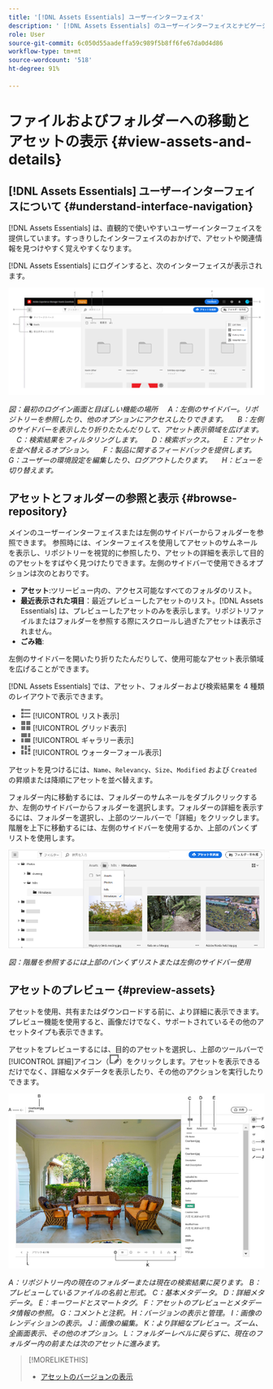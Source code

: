 ```yaml
---
title: '[!DNL Assets Essentials] ユーザーインターフェイス'
description: ' [!DNL Assets Essentials] のユーザーインターフェイスとナビゲーションについて説明します。'
role: User
source-git-commit: 6c050d55aadeffa59c989f5b8ff6fe67da0d4d86
workflow-type: tm+mt
source-wordcount: '518'
ht-degree: 91%

---
```



# ファイルおよびフォルダーへの移動とアセットの表示 {#view-assets-and-details}

<!-- TBD: Give screenshots of all views with many assets. Zoom out to showcase how the thumbnails/tiles flow on the UI in different views. -->

<!-- TBD: The options in left sidebar may change. Shared with me and Shared by me are missing for now. Update this section as UI is updated. -->

## [!DNL Assets Essentials] ユーザーインターフェイスについて  {#understand-interface-navigation}

[!DNL Assets Essentials] は、直観的で使いやすいユーザーインターフェイスを提供しています。すっきりしたインターフェイスのおかげで、アセットや関連情報を見つけやすく覚えやすくなります。

[!DNL Assets Essentials] にログインすると、次のインターフェイスが表示されます。

<!-- TBD: Update this screenshot. Remove top bar. Remove 2 labels from top bar. -->

![[!DNL Assets Essentials] ユーザーインターフェイス](assets/essentials-interface1.png)

*図：最初のログイン画面と目ぼしい機能の場所*
    *A：左側のサイドバー。リポジトリーを参照したり、他のオプションにアクセスしたりできます。*
    *B：左側のサイドバーを表示したり折りたたんだりして、アセット表示領域を広げます。*
    *C：検索結果をフィルタリングします。*
    *D：検索ボックス。*
    *E：アセットを並べ替えるオプション。*
    *F：製品に関するフィードバックを提供します。*
    *G：ユーザーの環境設定を編集したり、ログアウトしたります。*
    *H：ビューを切り替えます。*

<!-- TBD: Need an embedded video here with narration. It has to be hosted on MPC to be embeddable. -->

## アセットとフォルダーの参照と表示 {#browse-repository}

メインのユーザーインターフェイスまたは左側のサイドバーからフォルダーを参照できます。 参照時には、インターフェイスを使用してアセットのサムネールを表示し、リポジトリーを視覚的に参照したり、アセットの詳細を表示して目的のアセットをすばやく見つけたりできます。左側のサイドバーで使用できるオプションは次のとおりです。

* **アセット**:ツリービュー内の、アクセス可能なすべてのフォルダのリスト。
* **最近表示された項目**：最近プレビューしたアセットのリスト。[!DNL Assets Essentials] は、プレビューしたアセットのみを表示します。リポジトリファイルまたはフォルダーを参照する際にスクロールし過ぎたアセットは表示されません。
* **ごみ箱**:

<!-- TBD: Not sure if we want to publish these right now. CC Libs are beta as per Greg.
* **Libraries**: Access to [!DNL Adobe Creative Cloud Team] (CCT) Libraries view. This view is visible only if the user is entitled to CCT Libraries.
-->

<!-- TBD: My Work Space shows task inbox and it is not visible on AEM Cloud Demos as of now. It is the source of truth server hence not documenting My Work Space option for now.
-->

左側のサイドバーを開いたり折りたたんだりして、使用可能なアセット表示領域を広げることができます。

[!DNL Assets Essentials] では、アセット、フォルダーおよび検索結果を 4 種類のレイアウトで表示できます。

* ![リスト表示アイコン](assets/do-not-localize/list-view.png) [!UICONTROL リスト表示]
* ![グリッド表示アイコン](assets/do-not-localize/grid-view.png) [!UICONTROL グリッド表示]
* ![ギャラリー表示アイコン](assets/do-not-localize/gallery-view.png) [!UICONTROL ギャラリー表示]
* ![ウォーターフォール表示アイコン](assets/do-not-localize/waterfall-view.png) [!UICONTROL ウォーターフォール表示]

アセットを見つけるには、`Name`、`Relevancy`、`Size`、`Modified` および `Created` の昇順または降順にアセットを並べ替えます。

フォルダー内に移動するには、フォルダーのサムネールをダブルクリックするか、左側のサイドバーからフォルダーを選択します。フォルダーの詳細を表示するには、フォルダーを選択し、上部のツールバーで「詳細」をクリックします。階層を上下に移動するには、左側のサイドバーを使用するか、上部のパンくずリストを使用します。

![フォルダーの参照](assets/browsing-folders.png)

*図：階層を参照するには上部のパンくずリストまたは左側のサイドバー使用*

## アセットのプレビュー {#preview-assets}

アセットを使用、共有またはダウンロードする前に、より詳細に表示できます。プレビュー機能を使用すると、画像だけでなく、サポートされているその他のアセットタイプも表示できます。

アセットをプレビューするには、目的のアセットを選択し、上部のツールバーで[!UICONTROL 詳細]アイコン（![詳細アイコン](assets/do-not-localize/edit-in-icon.png)）をクリックします。アセットを表示できるだけでなく、詳細なメタデータを表示したり、その他のアクションを実行したりできます。

![アセットのプレビュー](assets/preview-asset.png)

*A：リポジトリー内の現在のフォルダーまたは現在の検索結果に戻ります。*
*B：プレビューしているファイルの名前と形式。*
*C：基本メタデータ。*
*D：詳細メタデータ。*
*E：キーワードとスマートタグ。*
*F：アセットのプレビューとメタデータ情報の参照。*
*G：コメントと注釈。*
*H：バージョンの表示と管理。*
*I：画像のレンディションの表示。*
*J：画像の編集。*
*K：より詳細なプレビュー。ズーム、全画面表示、その他のオプション。*
*L：フォルダーレベルに戻らずに、現在のフォルダー内の前または次のアセットに進みます。*

<!-- TBD: Describe the options.

Explicitly previewed assets are displayed as recently viewed assets. Give screenshot of this.
Other use cases after previewing.

-->

>[!MORELIKETHIS]
>
>* [アセットのバージョンの表示](/help/manage-organize.md#view-versions)

